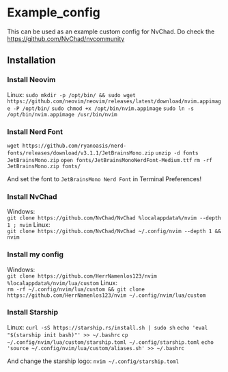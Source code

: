 # Example_config

This can be used as an example custom config for NvChad. Do check the https://github.com/NvChad/nvcommunity

## Installation

### Install Neovim

Linux:
```sudo mkdir -p /opt/bin/ && sudo wget https://github.com/neovim/neovim/releases/latest/download/nvim.appimage -P /opt/bin/```
`sudo chmod +x /opt/bin/nvim.appimage`
`sudo ln -s /opt/bin/nvim.appimage /usr/bin/nvim`

### Install Nerd Font

`wget https://github.com/ryanoasis/nerd-fonts/releases/download/v3.1.1/JetBrainsMono.zip`
`unzip -d fonts JetBrainsMono.zip`
`open fonts/JetBrainsMonoNerdFont-Medium.ttf`
`rm -rf JetBrainsMono.zip fonts/`

And set the font to `JetBrainsMono Nerd Font` in Terminal Preferences!

### Install NvChad

Windows:   
`git clone https://github.com/NvChad/NvChad %localappdata%/nvim --depth 1 ; nvim`
Linux:   
`git clone https://github.com/NvChad/NvChad ~/.config/nvim --depth 1 && nvim`

### Install my config

Windows:   
`git clone https://github.com/HerrNamenlos123/nvim %localappdata%/nvim/lua/custom`
Linux:  
`rm -rf ~/.config/nvim/lua/custom && git clone https://github.com/HerrNamenlos123/nvim ~/.config/nvim/lua/custom`

### Install Starship

Linux:
`curl -sS https://starship.rs/install.sh | sudo sh`
`echo 'eval "$(starship init bash)"' >> ~/.bashrc`
`cp ~/.config/nvim/lua/custom/starship.toml ~/.config/starship.toml`
`echo 'source ~/.config/nvim/lua/custom/aliases.sh' >> ~/.bashrc`

And change the starship logo:
`nvim ~/.config/starship.toml`
